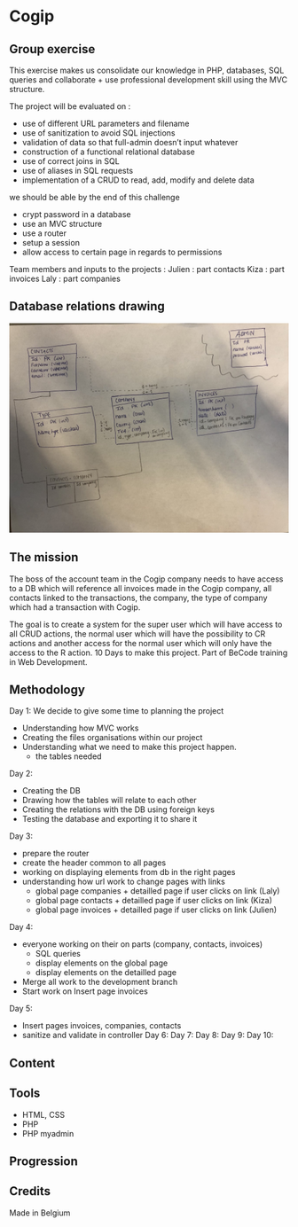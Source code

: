 # Cogip

## Group exercise

This exercise makes us consolidate our knowledge in PHP, databases, SQL queries and collaborate + use professional development skill using the MVC structure.

The project will be evaluated on :

- use of different URL parameters and filename
- use of sanitization to avoid SQL injections
- validation of data so that full-admin doesn’t input whatever
- construction of a functional relational database
- use of correct joins in SQL
- use of aliases in SQL requests
- implementation of a CRUD to read, add, modify and delete data

we should be able by the end of this challenge

- crypt password in a database
- use an MVC structure
- use a router
- setup a session
- allow access to certain page in regards to permissions

Team members and inputs to the projects :
Julien : part contacts
Kiza : part invoices
Laly : part companies

## Database relations drawing

![dbrelation](dbrelations.jpg)

## The mission

The boss of the account team in the Cogip company needs to have access to a DB which will reference all invoices made in the Cogip company, all contacts linked to the transactions, the company, the type of company which had a transaction with Cogip.

The goal is to create a system for the super user which will have access to all CRUD actions, the normal user which will have the possibility to CR actions and another access for the normal user which will only have the access to the R action. 10 Days to make this project. Part of BeCode training in Web Development.

## Methodology

Day 1:
We decide to give some time to planning the project

- Understanding how MVC works
- Creating the files organisations within our project
- Understanding what we need to make this project happen.
  - the tables needed

Day 2:

- Creating the DB
- Drawing how the tables will relate to each other
- Creating the relations with the DB using foreign keys
- Testing the database and exporting it to share it


Day 3:
- prepare the router
- create the header common to all pages
- working on displaying elements from db in the right pages
- understanding how url work to change pages with links
  - global page companies + detailled page if user clicks on link (Laly)
  - global page contacts + detailled page if user clicks on link (Kiza)
  - global page invoices + detailled page if user clicks on link (Julien)



Day 4:
- everyone working on their on parts (company, contacts, invoices)
  - SQL queries
  - display elements on the global page
  - display elements on the detailled page
 - Merge all work to the development branch
 - Start work on Insert page invoices
 
 
Day 5:
  - Insert pages invoices, companies, contacts
  - sanitize and validate in controller
Day 6:
Day 7:
Day 8:
Day 9:
Day 10:

## Content

## Tools

- HTML, CSS
- PHP
- PHP myadmin

## Progression

## Credits

Made in Belgium
